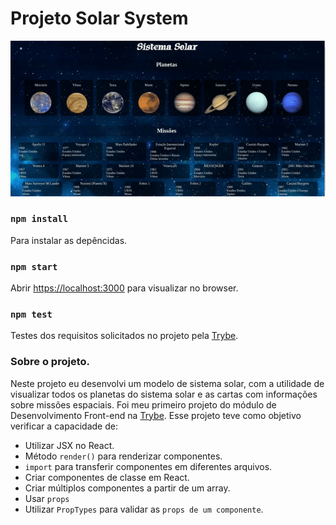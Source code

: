 # Projeto Solar System

![Solar-System](/solar-system.gif)

### `npm install`
 Para instalar as depêncidas.

### `npm start`
 Abrir [https://localhost:3000](https://localhost:3000) para visualizar no browser.

### `npm test`
  Testes dos requisitos solicitados no projeto pela [Trybe](https://www.betrybe.com/).
  
 ### Sobre o projeto.

Neste projeto eu desenvolvi um modelo de sistema solar, com a utilidade de visualizar todos os planetas do sistema solar e as cartas com informações sobre missões espaciais. Foi meu primeiro projeto do módulo de Desenvolvimento Front-end na [Trybe](https://www.betrybe.com/). Esse projeto teve como objetivo verificar a capacidade de:
- Utilizar JSX no React.
- Método `render()` para renderizar componentes.
- `import` para transferir componentes em diferentes arquivos.
- Criar componentes de classe em React.
- Criar múltiplos componentes a partir de um array.
- Usar `props`
- Utilizar `PropTypes` para validar as `props de um componente`.
